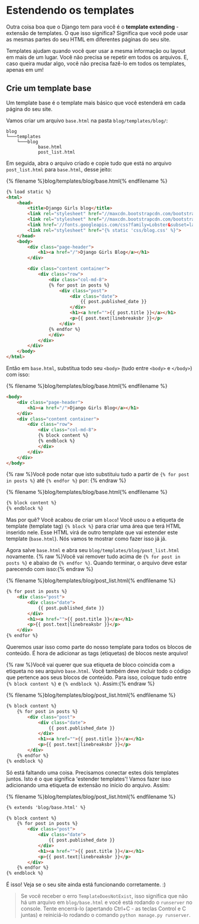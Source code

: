 # Estendendo os templates

Outra coisa boa que o Django tem para você é o **template extending** - extensão de templates. O que isso significa? Significa que você pode usar as mesmas partes do seu HTML em diferentes páginas do seu site.

Templates ajudam quando você quer usar a mesma informação ou layout em mais de um lugar. Você não precisa se repetir em todos os arquivos. E, caso queira mudar algo, você não precisa fazê-lo em todos os templates, apenas em um!

## Crie um template base

Um template base é o template mais básico que você estenderá em cada página do seu site.

Vamos criar um arquivo `base.html` na pasta `blog/templates/blog/`:

    blog
    └───templates
        └───blog
                base.html
                post_list.html
    

Em seguida, abra o arquivo criado e copie tudo que está no arquivo `post_list.html` para `base.html`, desse jeito:

{% filename %}blog/templates/blog/base.html{% endfilename %}

```html
{% load static %}
<html>
    <head>
        <title>Django Girls blog</title>
        <link rel="stylesheet" href="//maxcdn.bootstrapcdn.com/bootstrap/3.2.0/css/bootstrap.min.css">
        <link rel="stylesheet" href="//maxcdn.bootstrapcdn.com/bootstrap/3.2.0/css/bootstrap-theme.min.css">
        <link href='//fonts.googleapis.com/css?family=Lobster&subset=latin,latin-ext' rel='stylesheet' type='text/css'>
        <link rel="stylesheet" href="{% static 'css/blog.css' %}">
    </head>
    <body>
        <div class="page-header">
            <h1><a href="/">Django Girls Blog</a></h1>
        </div>

        <div class="content container">
            <div class="row">
                <div class="col-md-8">
                {% for post in posts %}
                    <div class="post">
                        <div class="date">
                            {{ post.published_date }}
                        </div>
                        <h1><a href="">{{ post.title }}</a></h1>
                        <p>{{ post.text|linebreaksbr }}</p>
                    </div>
                {% endfor %}
                </div>
            </div>
        </div>
    </body>
</html>
```

Então em `base.html`, substitua todo seu `<body>` (tudo entre `<body>` e `</body>`) com isso:

{% filename %}blog/templates/blog/base.html{% endfilename %}

```html
<body>
    <div class="page-header">
        <h1><a href="/">Django Girls Blog</a></h1>
    </div>
    <div class="content container">
        <div class="row">
            <div class="col-md-8">
            {% block content %}
            {% endblock %}
            </div>
        </div>
    </div>
</body>
```

{% raw %}Você pode notar que isto substituiu tudo a partir de `{% for post in posts %}` até `{% endfor %}` por: {% endraw %}

{% filename %}blog/templates/blog/base.html{% endfilename %}

```html
{% block content %}
{% endblock %}
```

Mas por quê? Você acabou de criar um `bloco`! Você usou o a etiqueta de template (template tag) `{% block %}` para criar uma área que terá HTML inserido nele. Esse HTML virá de outro template que vai estender este template (`base.html`). Nós vamos te mostrar como fazer isso já já.

Agora salve `base.html` e abra seu `blog/templates/blog/post_list.html` novamente. {% raw %}Você vai remover tudo acima de `{% for post in posts %}` e abaixo de `{% endfor %}`. Quando terminar, o arquivo deve estar parecendo com isso:{% endraw %}

{% filename %}blog/templates/blog/post_list.html{% endfilename %}

```html
{% for post in posts %}
    <div class="post">
        <div class="date">
            {{ post.published_date }}
        </div>
        <h1><a href="">{{ post.title }}</a></h1>
        <p>{{ post.text|linebreaksbr }}</p>
    </div>
{% endfor %}
```

Queremos usar isso como parte do nosso template para todos os blocos de conteúdo. É hora de adicionar as tags (etiquetas) de blocos neste arquivo!

{% raw %}Você vai querer que sua etiqueta de bloco coincida com a etiqueta no seu arquivo `base.html`. Você também deve incluir todo o código que pertence aos seus blocos de conteúdo. Para isso, coloque tudo entre `{% block content %}` e `{% endblock %}`. Assim:{% endraw %}

{% filename %}blog/templates/blog/post_list.html{% endfilename %}

```html
{% block content %}
    {% for post in posts %}
        <div class="post">
            <div class="date">
                {{ post.published_date }}
            </div>
            <h1><a href="">{{ post.title }}</a></h1>
            <p>{{ post.text|linebreaksbr }}</p>
        </div>
    {% endfor %}
{% endblock %}
```

Só está faltando uma coisa. Precisamos conectar estes dois templates juntos. Isto é o que significa 'estender templates'! Vamos fazer isso adicionando uma etiqueta de extensão no início do arquivo. Assim:

{% filename %}blog/templates/blog/post_list.html{% endfilename %}

```html
{% extends 'blog/base.html' %}

{% block content %}
    {% for post in posts %}
        <div class="post">
            <div class="date">
                {{ post.published_date }}
            </div>
            <h1><a href="">{{ post.title }}</a></h1>
            <p>{{ post.text|linebreaksbr }}</p>
        </div>
    {% endfor %}
{% endblock %}
```

É isso! Veja se o seu site ainda está funcionando corretamente. :)

> Se você receber o erro `TemplateDoesNotExist`, isso significa que não há um arquivo em `blog/base.html` e você está rodando o `runserver` no console. Tente encerrá-lo (apertando Ctrl+C - as teclas Control e C juntas) e reiniciá-lo rodando o comando `python manage.py runserver`.